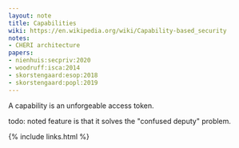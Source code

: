 ```yaml
---
layout: note
title: Capabilities
wiki: https://en.wikipedia.org/wiki/Capability-based_security
notes:
- CHERI architecture
papers:
- nienhuis:secpriv:2020
- woodruff:isca:2014
- skorstengaard:esop:2018
- skorstengaard:popl:2019
---
```


A capability is an unforgeable access token.

todo: noted feature is that it solves the "confused deputy" problem.

{% include links.html %}
